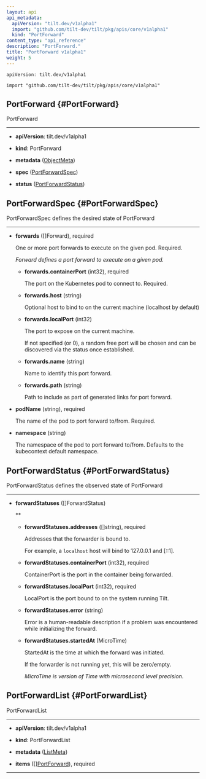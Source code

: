 ```yaml
---
layout: api
api_metadata:
  apiVersion: "tilt.dev/v1alpha1"
  import: "github.com/tilt-dev/tilt/pkg/apis/core/v1alpha1"
  kind: "PortForward"
content_type: "api_reference"
description: "PortForward."
title: "PortForward v1alpha1"
weight: 5
---
```


`apiVersion: tilt.dev/v1alpha1`

`import "github.com/tilt-dev/tilt/pkg/apis/core/v1alpha1"`




## PortForward {#PortForward}


PortForward

<hr>

- **apiVersion**: tilt.dev/v1alpha1


- **kind**: PortForward


- **metadata** ([ObjectMeta](../meta/object-meta#ObjectMeta))


- **spec** ([PortForwardSpec](../kubernetes/port-forward-v1alpha1#PortForwardSpec))


- **status** ([PortForwardStatus](../kubernetes/port-forward-v1alpha1#PortForwardStatus))






## PortForwardSpec {#PortForwardSpec}


PortForwardSpec defines the desired state of PortForward

<hr>

- **forwards** ([]Forward), required

  One or more port forwards to execute on the given pod. Required.

  <a name="Forward"></a>
  *Forward defines a port forward to execute on a given pod.*

  - **forwards.containerPort** (int32), required

    The port on the Kubernetes pod to connect to. Required.

  - **forwards.host** (string)

    Optional host to bind to on the current machine (localhost by default)

  - **forwards.localPort** (int32)

    The port to expose on the current machine.
    
    If not specified (or 0), a random free port will be chosen and can be discovered via the status once established.

  - **forwards.name** (string)

    Name to identify this port forward.

  - **forwards.path** (string)

    Path to include as part of generated links for port forward.

- **podName** (string), required

  The name of the pod to port forward to/from. Required.

- **namespace** (string)

  The namespace of the pod to port forward to/from. Defaults to the kubecontext default namespace.





## PortForwardStatus {#PortForwardStatus}


PortForwardStatus defines the observed state of PortForward

<hr>

- **forwardStatuses** ([]ForwardStatus)


  <a name="ForwardStatus"></a>
  **

  - **forwardStatuses.addresses** ([]string), required

    Addresses that the forwarder is bound to.
    
    For example, a `localhost` host will bind to 127.0.0.1 and [::1].

  - **forwardStatuses.containerPort** (int32), required

    ContainerPort is the port in the container being forwarded.

  - **forwardStatuses.localPort** (int32), required

    LocalPort is the port bound to on the system running Tilt.

  - **forwardStatuses.error** (string)

    Error is a human-readable description if a problem was encountered while initializing the forward.

  - **forwardStatuses.startedAt** (MicroTime)

    StartedAt is the time at which the forward was initiated.
    
    If the forwarder is not running yet, this will be zero/empty.

    <a name="MicroTime"></a>
    *MicroTime is version of Time with microsecond level precision.*





## PortForwardList {#PortForwardList}


PortForwardList

<hr>

- **apiVersion**: tilt.dev/v1alpha1


- **kind**: PortForwardList


- **metadata** ([ListMeta](../meta/list-meta#ListMeta))


- **items** ([][PortForward](../kubernetes/port-forward-v1alpha1#PortForward)), required









<hr>



